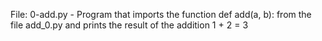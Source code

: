 File: 0-add.py - Program that imports the function def add(a, b): from the file add_0.py and prints the result of the addition 1 + 2 = 3
